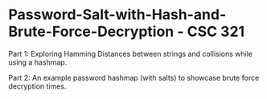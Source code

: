 # Password-Salt-with-Hash-and-Brute-Force-Decryption - CSC 321<br>

Part 1: Exploring Hamming Distances between strings and collisions while using a hashmap.<br>

Part 2: An example password hashmap (with salts) to showcase brute force decryption times.
